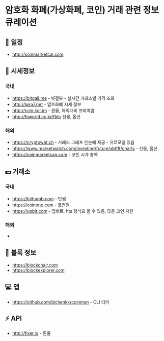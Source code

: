 # 암호화 화폐(가상화폐, 코인) 거래 관련 정보 큐레이션

## :calendar: 일정

- <http://coinmarketcal.com>

## :eyes: 시세정보

### 국내

- <https://bitgall.me> - 빗갤봇 - 실시간 거래소별 가격 조회
- <http://luka7.net> - 암호화폐 시세 정보
- <http://coin.kor.im> - 환율, 해외대비 프리미엄
- <http://foworld.co.kr/fbtc> 선물, 옵션

### 해외

- <https://cryptowat.ch> - 거래소 그래프 한눈에 제공 - 유료모델 있음
- <https://www.marketwatch.com/investing/future/xbtf8/charts> - 선물, 옵션
- <https://coinmarketcap.com> - 코인 시가 총액

## :dollar: 거래소

### 국내

 - <https://bithumb.com> - 빗썸
 - <https://coinone.com> - 코인원
 - <https://upbit.com> - 업비트, hts 형식으 볼 수 있음, 많은 코인 지원
 
### 해외

 - 

## :open_file_folder: 블록 정보

 - <https://blockchair.com>
 - <https://blockexplorer.com>

## :computer: 앱

 - <https://github.com/bichenkk/coinmon> - CLI 티커
 
## :zap: API

- <http://fixer.io> - 환율
